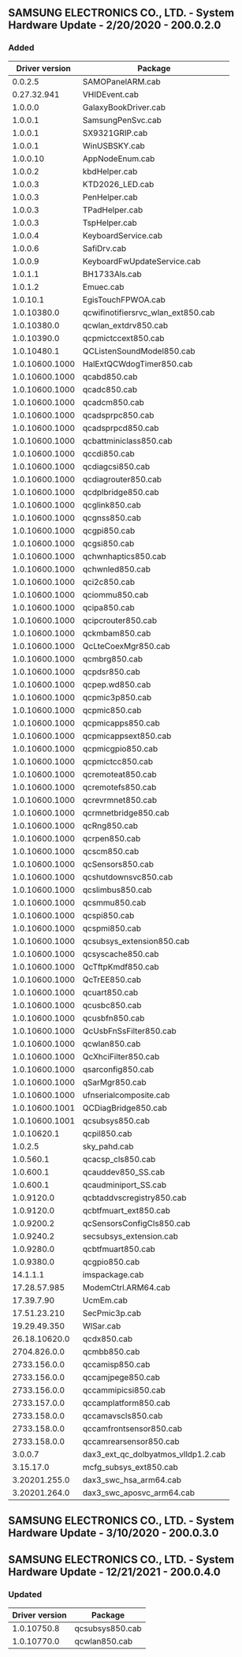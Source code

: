 
## SAMSUNG ELECTRONICS CO., LTD. - System Hardware Update - 2/20/2020 - 200.0.2.0

### Added

| Driver version | Package |
|----------------|---------|
| 0.0.2.5 | SAMOPanelARM.cab |
| 0.27.32.941 | VHIDEvent.cab |
| 1.0.0.0 | GalaxyBookDriver.cab |
| 1.0.0.1 | SamsungPenSvc.cab |
| 1.0.0.1 | SX9321GRIP.cab |
| 1.0.0.1 | WinUSBSKY.cab |
| 1.0.0.10 | AppNodeEnum.cab |
| 1.0.0.2 | kbdHelper.cab |
| 1.0.0.3 | KTD2026_LED.cab |
| 1.0.0.3 | PenHelper.cab |
| 1.0.0.3 | TPadHelper.cab |
| 1.0.0.3 | TspHelper.cab |
| 1.0.0.4 | KeyboardService.cab |
| 1.0.0.6 | SafiDrv.cab |
| 1.0.0.9 | KeyboardFwUpdateService.cab |
| 1.0.1.1 | BH1733Als.cab |
| 1.0.1.2 | Emuec.cab |
| 1.0.10.1 | EgisTouchFPWOA.cab |
| 1.0.10380.0 | qcwifinotifiersrvc_wlan_ext850.cab |
| 1.0.10380.0 | qcwlan_extdrv850.cab |
| 1.0.10390.0 | qcpmictccext850.cab |
| 1.0.10480.1 | QCListenSoundModel850.cab |
| 1.0.10600.1000 | HalExtQCWdogTimer850.cab |
| 1.0.10600.1000 | qcabd850.cab |
| 1.0.10600.1000 | qcadc850.cab |
| 1.0.10600.1000 | qcadcm850.cab |
| 1.0.10600.1000 | qcadsprpc850.cab |
| 1.0.10600.1000 | qcadsprpcd850.cab |
| 1.0.10600.1000 | qcbattminiclass850.cab |
| 1.0.10600.1000 | qccdi850.cab |
| 1.0.10600.1000 | qcdiagcsi850.cab |
| 1.0.10600.1000 | qcdiagrouter850.cab |
| 1.0.10600.1000 | qcdplbridge850.cab |
| 1.0.10600.1000 | qcglink850.cab |
| 1.0.10600.1000 | qcgnss850.cab |
| 1.0.10600.1000 | qcgpi850.cab |
| 1.0.10600.1000 | qcgsi850.cab |
| 1.0.10600.1000 | qchwnhaptics850.cab |
| 1.0.10600.1000 | qchwnled850.cab |
| 1.0.10600.1000 | qci2c850.cab |
| 1.0.10600.1000 | qciommu850.cab |
| 1.0.10600.1000 | qcipa850.cab |
| 1.0.10600.1000 | qcipcrouter850.cab |
| 1.0.10600.1000 | qckmbam850.cab |
| 1.0.10600.1000 | QcLteCoexMgr850.cab |
| 1.0.10600.1000 | qcmbrg850.cab |
| 1.0.10600.1000 | qcpdsr850.cab |
| 1.0.10600.1000 | qcpep.wd850.cab |
| 1.0.10600.1000 | qcpmic3p850.cab |
| 1.0.10600.1000 | qcpmic850.cab |
| 1.0.10600.1000 | qcpmicapps850.cab |
| 1.0.10600.1000 | qcpmicappsext850.cab |
| 1.0.10600.1000 | qcpmicgpio850.cab |
| 1.0.10600.1000 | qcpmictcc850.cab |
| 1.0.10600.1000 | qcremoteat850.cab |
| 1.0.10600.1000 | qcremotefs850.cab |
| 1.0.10600.1000 | qcrevrmnet850.cab |
| 1.0.10600.1000 | qcrmnetbridge850.cab |
| 1.0.10600.1000 | qcRng850.cab |
| 1.0.10600.1000 | qcrpen850.cab |
| 1.0.10600.1000 | qcscm850.cab |
| 1.0.10600.1000 | qcSensors850.cab |
| 1.0.10600.1000 | qcshutdownsvc850.cab |
| 1.0.10600.1000 | qcslimbus850.cab |
| 1.0.10600.1000 | qcsmmu850.cab |
| 1.0.10600.1000 | qcspi850.cab |
| 1.0.10600.1000 | qcspmi850.cab |
| 1.0.10600.1000 | qcsubsys_extension850.cab |
| 1.0.10600.1000 | qcsyscache850.cab |
| 1.0.10600.1000 | QcTftpKmdf850.cab |
| 1.0.10600.1000 | QcTrEE850.cab |
| 1.0.10600.1000 | qcuart850.cab |
| 1.0.10600.1000 | qcusbc850.cab |
| 1.0.10600.1000 | qcusbfn850.cab |
| 1.0.10600.1000 | QcUsbFnSsFilter850.cab |
| 1.0.10600.1000 | qcwlan850.cab |
| 1.0.10600.1000 | QcXhciFilter850.cab |
| 1.0.10600.1000 | qsarconfig850.cab |
| 1.0.10600.1000 | qSarMgr850.cab |
| 1.0.10600.1000 | ufnserialcomposite.cab |
| 1.0.10600.1001 | QCDiagBridge850.cab |
| 1.0.10600.1001 | qcsubsys850.cab |
| 1.0.10620.1 | qcpil850.cab |
| 1.0.2.5 | sky_pahd.cab |
| 1.0.560.1 | qcacsp_cls850.cab |
| 1.0.600.1 | qcauddev850_SS.cab |
| 1.0.600.1 | qcaudminiport_SS.cab |
| 1.0.9120.0 | qcbtaddvscregistry850.cab |
| 1.0.9120.0 | qcbtfmuart_ext850.cab |
| 1.0.9200.2 | qcSensorsConfigCls850.cab |
| 1.0.9240.2 | secsubsys_extension.cab |
| 1.0.9280.0 | qcbtfmuart850.cab |
| 1.0.9380.0 | qcgpio850.cab |
| 14.1.1.1 | imspackage.cab |
| 17.28.57.985 | ModemCtrl.ARM64.cab |
| 17.39.7.90 | UcmEm.cab |
| 17.51.23.210 | SecPmic3p.cab |
| 19.29.49.350 | WlSar.cab |
| 26.18.10620.0 | qcdx850.cab |
| 2704.826.0.0 | qcmbb850.cab |
| 2733.156.0.0 | qccamisp850.cab |
| 2733.156.0.0 | qccamjpege850.cab |
| 2733.156.0.0 | qccammipicsi850.cab |
| 2733.157.0.0 | qccamplatform850.cab |
| 2733.158.0.0 | qccamavscls850.cab |
| 2733.158.0.0 | qccamfrontsensor850.cab |
| 2733.158.0.0 | qccamrearsensor850.cab |
| 3.0.0.7 | dax3_ext_qc_dolbyatmos_vlldp1.2.cab |
| 3.15.17.0 | mcfg_subsys_ext850.cab |
| 3.20201.255.0 | dax3_swc_hsa_arm64.cab |
| 3.20201.264.0 | dax3_swc_aposvc_arm64.cab |

## SAMSUNG ELECTRONICS CO., LTD. - System Hardware Update - 3/10/2020 - 200.0.3.0

## SAMSUNG ELECTRONICS CO., LTD. - System Hardware Update - 12/21/2021 - 200.0.4.0

### Updated

| Driver version | Package |
|----------------|---------|
| 1.0.10750.8 | qcsubsys850.cab |
| 1.0.10770.0 | qcwlan850.cab |
